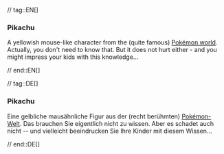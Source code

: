 // tag::EN[]
### Pikachu
A yellowish mouse-like character from the
(quite famous) [Pokémon world](https://simple.wikipedia.org/wiki/Pikachu).
Actually, you don't need to know that. But it does not hurt either - and you might impress your kids with this knowledge...



// end::EN[]

// tag::DE[]
### Pikachu

Eine gelbliche mausähnliche Figur aus der (recht berühmten)
[Pokémon-Welt](https://simple.wikipedia.org/wiki/Pikachu).
Das brauchen Sie eigentlich nicht zu wissen. Aber es schadet auch
nicht -- und vielleicht beeindrucken Sie Ihre Kinder mit diesem
Wissen...



// end::DE[]

